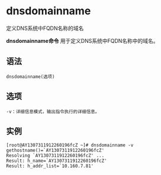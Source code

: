 dnsdomainname
===

定义DNS系统中FQDN名称的域名


**dnsdomainname命令** 用于定义DNS系统中FQDN名称中的域名。

##  语法

```
dnsdomainname(选项)
```

##  选项

```
-v：详细信息模式，输出指令执行的详细信息。
```

##  实例

```
[root@AY1307311912260196fcZ ~]# dnsdomainname -v
gethostname()=`AY1307311912260196fcZ'
Resolving `AY1307311912260196fcZ' ...
Result: h_name=`AY1307311912260196fcZ'
Result: h_addr_list=`10.160.7.81'
```


